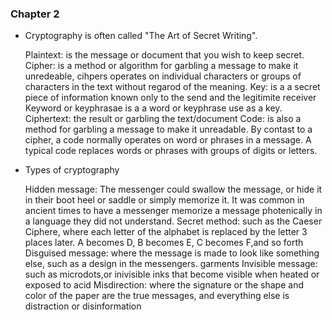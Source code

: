 ### Chapter 2

- Cryptography is often called "The Art of Secret Writing". 

  Plaintext: is the message or document that you wish to keep secret.
  Cipher: is a method or algorithm for garbling a message to make it unredeable, cihpers operates on individual characters or groups of characters in the text without regarod of the meaning.
  Key: is a a secret piece of information known only to the send and the legitimite receiver
  Keyword or keyphrasae is a a word or keyphrase use as a key.
  Ciphertext: the result or garbling the text/document 
  Code: is also a method for garbling a message to make it unreadable. By contast to a cipher, a code normally operates on word or phrases in a message.
  A typical code replaces words or phrases with groups of digits or letters.

- Types of cryptography

 	Hidden message: The messenger could swallow the message, or hide it in their boot heel or saddle or simply memorize it. It was common in ancient times to have a 
	messenger memorize a message photenically in a language they did not understand.
	Secret method: such as the Caeser Ciphere, where each letter of the alphabet is replaced by the letter 3 places later. A becomes D, B becomes E, C becomes F,and so forth
	Disguised message: where the message is made to look like something else, such as a design in the messengers. garments
	Invisible message: such as microdots,or inivisible inks that become visible when heated or exposed to acid
	Misdirection: where the signature or the shape and color of the paper are the true messages, and everything else is distraction or disinformation

